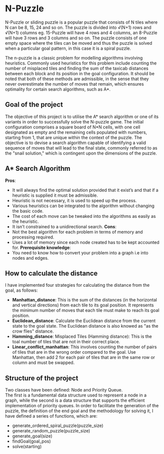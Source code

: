 # N-Puzzle
N-Puzzle or sliding puzzle is a popular puzzle that consists of N tiles where N can be 8, 15, 24 and so on. The puzzle is divided into √(N+1) rows and √(N+1) columns eg. 15-Puzzle will have 4 rows and 4 columns, an 8-Puzzle will have 3 rows and 3 columns and so on. The puzzle consists of one empty space where the tiles can be moved and thus the puzzle is solved when a particular goal pattern, in this case it is a spiral puzzle.

The n-puzzle is a classic problem for modelling algorithms involving heuristics. Commonly used heuristics for this problem include counting the number of misplaced tiles and finding the sum of the taxicab distances between each block and its position in the goal configuration. It should be noted that both of these methods are admissible, in the sense that they never overestimate the number of moves that remain, which ensures optimality for certain search algorithms, such as A*.

## Goal of the project
The objective of this project is to utilise the A* search algorithm or one of its variants in order to successfully solve the N-puzzle game. The initial configuration comprises a square board of N*N cells, with one cell designated as empty and the remaining cells populated with numbers, starting from 1, that are unique within the context of the puzzle. The objective is to devise a search algorithm capable of identifying a valid sequence of moves that will lead to the final state, commonly referred to as the "snail solution," which is contingent upon the dimensions of the puzzle.

## A* Search Algorithm
**Pros**:
-  It will always find the optimal solution provided that it exist’s and that if a heuristic is supplied it must be admissible.
-  Heuristic is not necessary, it is used to speed up the process.
-  Various heuristics can be integrated to the algorithm without changing the basic code.
-  The cost of each move can be tweaked into the algorithms as easily as the heuristic.
-  It isn’t constrained to a unidirectional search.
**Cons**:
-  Not the best algorithm for each problem in terms of memory and processing required.
-  Uses a lot of memory since each node created has to be kept accounted for.
**Prerequisite knowledge**:
- You need to know how to convert your problem into a graph i.e into nodes and edges.

## How to calculate the distance
I have implemented four strategies for calculating the distance from the goal, as follows:
- **Manhattan_distance**: This is the sum of the distances (in the horizontal and vertical directions) from each tile to its goal position. It represents the minimum number of moves that each tile must make to reach its goal position.
- **Euclidean_distance**: Calculate the Euclidean distance from the current state to the goal state. The Euclidean distance is also knowed as "as the crow flies" distance.
- **Hamming_distance**: Misplaced Tiles (Hamming distance): This is the toal number of tiles that are not in their correct place.
- **Linear_conflict_manhattan**:  This involves counting the number of pairs of tiles that are in the wrong order compared to the goal. Use Manhattan, then add 2 for each pair of tiles that are in the same row or column and must be swapped.

## Structure of the project
Two classes have been defined: Node and Priority Queue. <br/>The first is a fundamental data structure used to represent a node in a graph, while the second is a data structure that supports the efficient implementation of priority queues. 
In order to facilitate the generation of the puzzle, the definition of the end goal and the methodology for solving it, I have defined a series of functions, which are:
- generate_ordered_spiral_puzzle(puzzle_size)
- generate_random_puzzle(puzzle_size)
- generate_goal(size)
- findGoal(goal_pos)
- solve(starting)

